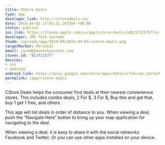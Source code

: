 ```yaml
--- 
title: CStore Deals
type: app
developer_link: http://cstoredeals.co/
date: 2014-04-03 17:03:31.347384 +00:00
status: publish
ios_link: https://itunes.apple.com/us/app/cstore-deals/id813711575?ls=1&mt=8
developer: JMS Tech Systems
thumb: /uploads/app/2014-04/2014-04-03-cstore-deals.png
targetMarket: Personal
email: jarod@jmstechsystems.com
itunes_id: "813711575"
devices: 
- ios
- android
android_link: https://play.google.com/store/apps/details?id=com.jmstechsys.cstoredeals
permalink: /app/cstore-deals
---
```


CStore Deals helps the consumer find deals at their nearest convenience stores. This includes combo deals, 2 For $, 3 For $, Buy this and get that, buy 1 get 1 free, and others.

This app will list deals in order of distance to you. When viewing a deal, push the “Navigate Here” button to bring up your map application for navigating to the deal.

When viewing a deal, it is easy to share it with the social networks Facebook and Twitter. Or you can use other apps installed on your device.
